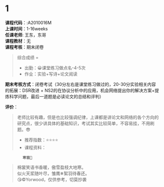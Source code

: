 # 1    
**课程代码**：:A2010016M  
**上课时间**：1-16weeks  
**任课老师**: 王东，东哥  
**课程教材**：无  
**课程考核**：期末闭卷  
>
>综合成绩 = 
>- 出勤：😀课堂练习做点名-4-5次
>- 作业：实验+写诗+论文阅读

**期末考核方式**：闭卷考试（30分左右是课堂练习做过的，20-30分实验相关内容的拓展：DSR改进 + NS2的在协议分析中的应用，机会网络提出你的解决方案+提炼科学问题，最后一道题是必读论文的总结和评判）

**评价**：
>老师比较有趣，但是也比较强调纪律，上课都是讲论文和网络的各个方向的研究点，很少讲具体的基础知识，考试其实比较简单，不容易挂，不用刷题。😎
>- 推荐指数：⭐⭐⭐⭐
>- 课程资料：
>
            寒窗🐷  
>棉裳笑语书香暖，傲雪盈枝大地寒。  
>似火天浆随叶尽，雏鹰❄絮羽待春还。  
>😘©Yorwood，仅供参考，切莫抄袭  

